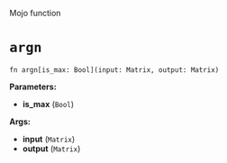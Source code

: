 Mojo function

# `argn`

```mojo
fn argn[is_max: Bool](input: Matrix, output: Matrix)
```

**Parameters:**

- **is_max** (`Bool`)

**Args:**

- **input** (`Matrix`)
- **output** (`Matrix`)

